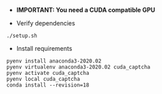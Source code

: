* **IMPORTANT: You need a CUDA compatible GPU**

* Verify dependencies
```
./setup.sh
```

* Install requirements
```
pyenv install anaconda3-2020.02
pyenv virtualenv anaconda3-2020.02 cuda_captcha
pyenv activate cuda_captcha
pyenv local cuda_captcha
conda install --revision=18
```